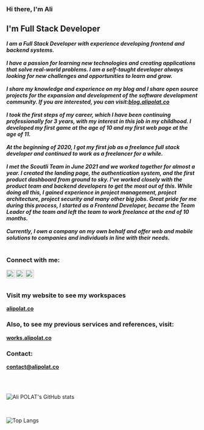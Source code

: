 ### Hi there, I'm Ali

## I'm Full Stack Developer

_**I am a Full Stack Developer with experience developing frontend and backend systems.**_
<br /><br />
_**I have a passion for learning new technologies and creating applications that solve real-world problems. I am a self-taught developer always looking for new challenges and opportunities to learn and grow.**_
<br /><br />
_**I share my knowledge and experience on my blog and I share  open source projects for the expansion and development of the software development community. If you are interested, you can visit:[blog.alipolat.co](https://blog.alipolat.co)**_
<br /><br />
_**I took the first steps of my career, which I have been continuing professionally for 3 years, with my interest in this job in my childhood. I developed my first game at the age of 10 and my first web page at the age of 11.**_
<br /><br />
_**At the beginning of 2020, I got my first job as a freelance full stack developer and continued to work as a freelancer for a while.**_
<br /><br />
_**I met the Scoutli Team in June 2021 and we worked together for almost a year. I created the landing page, the authentication system, and the first product dashboard from ground to sky. I've worked closely with the product team and backend developers to get the most out of this. While doing all this, I gained experience in project management, project architecture, project security and many other big jobs. Great pride for me during this process, I started as a Frontend Developer, became the Team Leader of the team and left the team to work freelance at the end of 10 months.**_
<br /><br />
_**Currently, I own a company on my own behalf and offer web and mobile solutions to companies and individuals in line with their needs.**_
<br /><br />

### Connect with me:

[<img align="left" alt="_alipolat | Twitter" width="22px" src="https://cdn.jsdelivr.net/npm/simple-icons@v3/icons/twitter.svg" />][twitter]
[<img align="left" alt="-alipolat | LinkedIn" width="22px" src="https://cdn.jsdelivr.net/npm/simple-icons@v3/icons/linkedin.svg" />][linkedin]
[<img align="left" alt="__alipolat | Instagram" width="22px" src="https://cdn.jsdelivr.net/npm/simple-icons@v3/icons/instagram.svg" />][instagram]

<br />
<br />

### Visit my website to see my workspaces
**[alipolat.co](https://alipolat.co)**

### Also, to see my previous services and references, visit:
**[works.alipolat.co](https://works.alipolat.co)**

### Contact:
**[contact@alipolat.co](mailto:contact@alipolat.co)**

<br />
<br />

![Ali POLAT's GitHub stats](https://github-readme-stats.vercel.app/api?username=alipolat-js&show_icons=true&theme=highcontrast)

<br />

![Top Langs](https://github-readme-stats.vercel.app/api/top-langs/?username=alipolat-js&layout=compact)


[twitter]: https://twitter.com/_alipolat
[instagram]: https://instagram.com/__alipolat
[linkedin]: https://www.linkedin.com/in/-alipolat
[dribbble]: https://dribbble.com/alipolat
